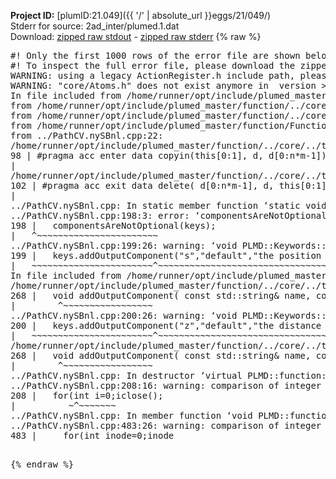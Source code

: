 **Project ID:** [plumID:21.049]({{ '/' | absolute_url }}eggs/21/049/)  
Stderr for source:  2ad_inter/plumed.1.dat   
Download: [zipped raw stdout](plumed.1.dat.plumed_master.stdout.txt.zip) - [zipped raw stderr](plumed.1.dat.plumed_master.stderr.txt.zip) 
{% raw %}
<pre>
#! Only the first 1000 rows of the error file are shown below
#! To inspect the full error file, please download the zipped raw stderr file above
WARNING: using a legacy ActionRegister.h include path, please use <<#include "core/ActionRegister.h">>
WARNING: "core/Atoms.h" does not exist anymore in  version >=2.10, you should change your code.
In file included from /home/runner/opt/include/plumed_master/function/../core/../tools/Tools.h:27,
from /home/runner/opt/include/plumed_master/function/../core/Action.h:28,
from /home/runner/opt/include/plumed_master/function/../core/ActionWithValue.h:25,
from /home/runner/opt/include/plumed_master/function/Function.h:25,
from ../PathCV.nySBnl.cpp:22:
/home/runner/opt/include/plumed_master/function/../core/../tools/Tensor.h:98: warning: ignoring ‘#pragma acc enter’ [-Wunknown-pragmas]
98 | #pragma acc enter data copyin(this[0:1], d, d[0:n*m-1])
|
/home/runner/opt/include/plumed_master/function/../core/../tools/Tensor.h:102: warning: ignoring ‘#pragma acc exit’ [-Wunknown-pragmas]
102 | #pragma acc exit data delete( d[0:n*m-1], d, this[0:1])
|
../PathCV.nySBnl.cpp: In static member function ‘static void PLMD::function::PathCV::registerKeywords(PLMD::Keywords&)’:
../PathCV.nySBnl.cpp:198:3: error: ‘componentsAreNotOptional’ was not declared in this scope
198 |   componentsAreNotOptional(keys);
|   ^~~~~~~~~~~~~~~~~~~~~~~~
../PathCV.nySBnl.cpp:199:26: warning: ‘void PLMD::Keywords::addOutputComponent(const std::string&, const std::string&, const std::string&)’ is deprecated: Use addOutputComponent with four argument and specify valid types for value from scalar/vector/matrix/grid [-Wdeprecated-declarations]
199 |   keys.addOutputComponent("s","default","the position on the path");
|   ~~~~~~~~~~~~~~~~~~~~~~~^~~~~~~~~~~~~~~~~~~~~~~~~~~~~~~~~~~~~~~~~~
In file included from /home/runner/opt/include/plumed_master/function/../core/Action.h:27:
/home/runner/opt/include/plumed_master/function/../core/../tools/Keywords.h:268:8: note: declared here
268 |   void addOutputComponent( const std::string& name, const std::string& key, const std::string& descr );
|        ^~~~~~~~~~~~~~~~~~
../PathCV.nySBnl.cpp:200:26: warning: ‘void PLMD::Keywords::addOutputComponent(const std::string&, const std::string&, const std::string&)’ is deprecated: Use addOutputComponent with four argument and specify valid types for value from scalar/vector/matrix/grid [-Wdeprecated-declarations]
200 |   keys.addOutputComponent("z","default","the distance from the path");
|   ~~~~~~~~~~~~~~~~~~~~~~~^~~~~~~~~~~~~~~~~~~~~~~~~~~~~~~~~~~~~~~~~~~~
/home/runner/opt/include/plumed_master/function/../core/../tools/Keywords.h:268:8: note: declared here
268 |   void addOutputComponent( const std::string& name, const std::string& key, const std::string& descr );
|        ^~~~~~~~~~~~~~~~~~
../PathCV.nySBnl.cpp: In destructor ‘virtual PLMD::function::PathCV::~PathCV()’:
../PathCV.nySBnl.cpp:208:16: warning: comparison of integer expressions of different signedness: ‘int’ and ‘unsigned int’ [-Wsign-compare]
208 |   for(int i=0;i<mw_n_;++i){
|               ~^~~~~~
../PathCV.nySBnl.cpp: In constructor ‘PLMD::function::PathCV::PathCV(const PLMD::ActionOptions&)’:
../PathCV.nySBnl.cpp:236:16: warning: comparison of integer expressions of different signedness: ‘int’ and ‘unsigned int’ [-Wsign-compare]
236 |   for(int i=0;i<mw_n_;++i){
|               ~^~~~~~
../PathCV.nySBnl.cpp:259:11: warning: comparison of integer expressions of different signedness: ‘int’ and ‘unsigned int’ [-Wsign-compare]
259 |       if(i==mw_id_) ifiles[i]->close();
|          ~^~~~~~~~
../PathCV.nySBnl.cpp: In member function ‘void PLMD::function::PathCV::generatePath()’:
../PathCV.nySBnl.cpp:483:26: warning: comparison of integer expressions of different signedness: ‘int’ and ‘unsigned int’ [-Wsign-compare]
483 |     for(int inode=0;inode<nnodes;inode++){
|                     ~~~~~^~~~~~~
../PathCV.nySBnl.cpp: In member function ‘void PLMD::function::PathCV::readMultipleWalkers()’:
../PathCV.nySBnl.cpp:941:16: warning: comparison of integer expressions of different signedness: ‘int’ and ‘unsigned int’ [-Wsign-compare]
941 |   for(int i=0;i<mw_n_;++i){
|               ~^~~~~~
../PathCV.nySBnl.cpp:942:9: warning: comparison of integer expressions of different signedness: ‘int’ and ‘unsigned int’ [-Wsign-compare]
942 |     if(i==mw_id_) continue;
|        ~^~~~~~~~
../PathCV.nySBnl.cpp:957:5: error: invalid use of incomplete type ‘class PLMD::Communicator’
957 |     comm.Barrier();
|     ^~~~
In file included from /home/runner/opt/include/plumed_master/function/../core/../tools/OFile.h:25,
from /home/runner/opt/include/plumed_master/function/../core/../tools/Log.h:25,
from /home/runner/opt/include/plumed_master/function/../core/Action.h:30:
/home/runner/opt/include/plumed_master/function/../core/../tools/FileBase.h:29:7: note: forward declaration of ‘class PLMD::Communicator’
29 | class Communicator;
|       ^~~~~~~~~~~~
../PathCV.nySBnl.cpp:958:5: error: invalid use of incomplete type ‘class PLMD::Communicator’
958 |     multi_sim_comm.Barrier();
|     ^~~~~~~~~~~~~~
/home/runner/opt/include/plumed_master/function/../core/../tools/FileBase.h:29:7: note: forward declaration of ‘class PLMD::Communicator’
29 | class Communicator;
|       ^~~~~~~~~~~~
terminate called after throwing an instance of 'PLMD::Plumed::ExceptionError'
what():
(core/PlumedMain.cpp:1502) void PLMD::PlumedMain::load(const std::string&)
An error happened while executing command env PLUMED_ROOT='/home/runner/opt/lib/plumed_master' PLUMED_VERSION='2.11.0-dev' PLUMED_HTMLDIR='/home/runner/opt/share/doc/plumed_master' PLUMED_INCLUDEDIR='/home/runner/opt/include' PLUMED_PROGRAM_NAME='plumed_master' PLUMED_IS_INSTALLED='yes' "/home/runner/opt/lib/plumed_master"/scripts/mklib.sh -n -o ./../PathCV.2.11.0-dev.so ../PathCV.cpp

[pkrvm7jw40e0xgp:10354] *** Process received signal ***
[pkrvm7jw40e0xgp:10354] Signal: Aborted (6)
[pkrvm7jw40e0xgp:10354] Signal code:  (-6)
[pkrvm7jw40e0xgp:10354] [ 0] /lib/x86_64-linux-gnu/libc.so.6(+0x45330)[0x7f751f645330]
[pkrvm7jw40e0xgp:10354] [ 1] /lib/x86_64-linux-gnu/libc.so.6(pthread_kill+0x11c)[0x7f751f69eb2c]
[pkrvm7jw40e0xgp:10354] [ 2] /lib/x86_64-linux-gnu/libc.so.6(gsignal+0x1e)[0x7f751f64527e]
[pkrvm7jw40e0xgp:10354] [ 3] /lib/x86_64-linux-gnu/libc.so.6(abort+0xdf)[0x7f751f6288ff]
[pkrvm7jw40e0xgp:10354] [ 4] /lib/x86_64-linux-gnu/libstdc++.so.6(+0xa5ff5)[0x7f751faa5ff5]
[pkrvm7jw40e0xgp:10354] [ 5] /lib/x86_64-linux-gnu/libstdc++.so.6(+0xbb0da)[0x7f751fabb0da]
[pkrvm7jw40e0xgp:10354] [ 6] /lib/x86_64-linux-gnu/libstdc++.so.6(_ZSt10unexpectedv+0x0)[0x7f751faa5a55]
[pkrvm7jw40e0xgp:10354] [ 7] /lib/x86_64-linux-gnu/libstdc++.so.6(+0xa5a6f)[0x7f751faa5a6f]
[pkrvm7jw40e0xgp:10354] [ 8] plumed_master(+0x146dd)[0x55ae125896dd]
[pkrvm7jw40e0xgp:10354] [ 9] /lib/x86_64-linux-gnu/libc.so.6(+0x2a1ca)[0x7f751f62a1ca]
[pkrvm7jw40e0xgp:10354] [10] /lib/x86_64-linux-gnu/libc.so.6(__libc_start_main+0x8b)[0x7f751f62a28b]
[pkrvm7jw40e0xgp:10354] [11] plumed_master(+0x15365)[0x55ae1258a365]
[pkrvm7jw40e0xgp:10354] *** End of error message ***
</pre>
{% endraw %}
